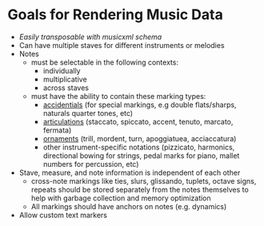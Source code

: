 # Goals for Rendering Music Data

- *Easily transposable with musicxml schema*
- Can have multiple staves for different instruments or melodies
- Notes
    - must be selectable in the following contexts:
        - individually
        - multiplicative
        - across staves
    - must have the ability to contain these marking types:
        - [accidentials](https://en.wikipedia.org/wiki/Accidental_(music))
            (for special markings, e.g double flats/sharps, naturals quarter tones, etc)
        - [articulations](https://en.wikipedia.org/wiki/List_of_musical_symbols#Articulation_marks)
            (staccato, spiccato, accent, tenuto, marcato, fermata)
        - [ornaments](https://en.wikipedia.org/wiki/List_of_musical_symbols#Ornaments)
            (trill, mordent, turn, apoggiatuea, acciaccatura)
        - other instrument-specific notations (pizzicato, harmonics, directional bowing for strings,
            pedal marks for piano, mallet numbers for percussion, etc)
- Stave, measure, and note information is independent of each other
    - cross-note markings like ties, slurs, glissando, tuplets, octave signs, repeats should be
        stored separately from the notes themselves to help with garbage collection and memory 
        optimization
    - All markings should have anchors on notes (e.g. dynamics)
- Allow custom text markers